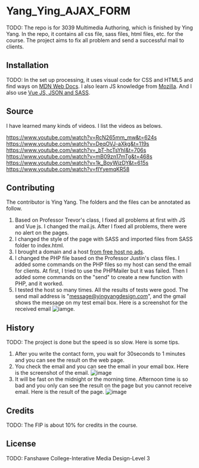 # Yang_Ying_AJAX_FORM

TODO: The repo is for 3039 Multimedia Authoring, which is finished by Ying Yang. In the repo, it contains all css file, sass files, html files, etc. for the course. The project aims to fix all problem and send a successful mail to clients.


## Installation
TODO: In the set up processing, it uses visual code for CSS and HTML5 and find ways on [MDN Web Docs](https://developer.mozilla.org/en-US/). I also learn JS knowledge from [Mozilla](https://developer.mozilla.org/fr/docs/Web/JavaScript).
And I also use [Vue JS, JSON and SASS](https://www.adobe.com/ca_fr/).


## Source
I have learned many kinds of videos. I list the videos as belows.

https://www.youtube.com/watch?v=RcN265mm_mw&t=624s
https://www.youtube.com/watch?v=DeqOVJ-aXkg&t=119s
https://www.youtube.com/watch?v=_bT-hcTsYhI&t=706s
https://www.youtube.com/watch?v=mB09zn17mTg&t=468s
https://www.youtube.com/watch?v=1k_BoyWjzDY&t=615s
https://www.youtube.com/watch?v=fIYyemqKR58

## Contributing
The contributor is Ying Yang. The folders and the files can be annotated as follow.
1. Based on Professor Trevor's class, I fixed all problems at first with JS and Vue js. I changed the mail.js. After I fixed all problems, there were no alert on the pages.
2. I changed the style of the page with SASS and imported files from SASS folder to index.html.
3. I brought a domain and a host [from free host no ads](https://freehostingnoads.net/).
4. I changed the PHP file based on the Professor Justin's class files. I added some commands on the PHP files so my host can send the email for clients. At first, I tried to use the PHPMailer but it was failed. Then I added some commands on the "send" to create a new function with PHP, and it worked.
5. I tested the host so many times. All the results of tests were good. The send mail address is "message@yingyangdesign.com", and the gmail shows the message on my test email box.
    Here is a screenshot for the received email ![iamge](https://github.com/yingyang0729/Yang_Ying_AJAX_Form/blob/main/images/Screenshot%202022-11-26%20154526.png).
  


## History
TODO: 
The project is done but the speed is so slow. Here is some tips.
1. After you write the contact form, you wait for 30seconds to 1 minutes and you can see the result on the web page. 
2. You check the email and you can see the email in your email box. Here is the screenshot of the email. ![image](https://github.com/yingyang0729/Yang_Ying_AJAX_Form/blob/main/images/Screenshot%202022-11-26%20154620.png)
3. It will be fast on the midnight or the morning time. Afternoon time is so bad and you only can see the result on the page but you cannot receive email. Here is the result of the page.
![image](https://github.com/yingyang0729/Yang_Ying_AJAX_Form/blob/main/images/Screenshot%202022-11-26%20155315.png)


## Credits
TODO: The FIP is about 10% for credits in the course.

## License
TODO: Fanshawe College-Interative Media Design-Level 3
